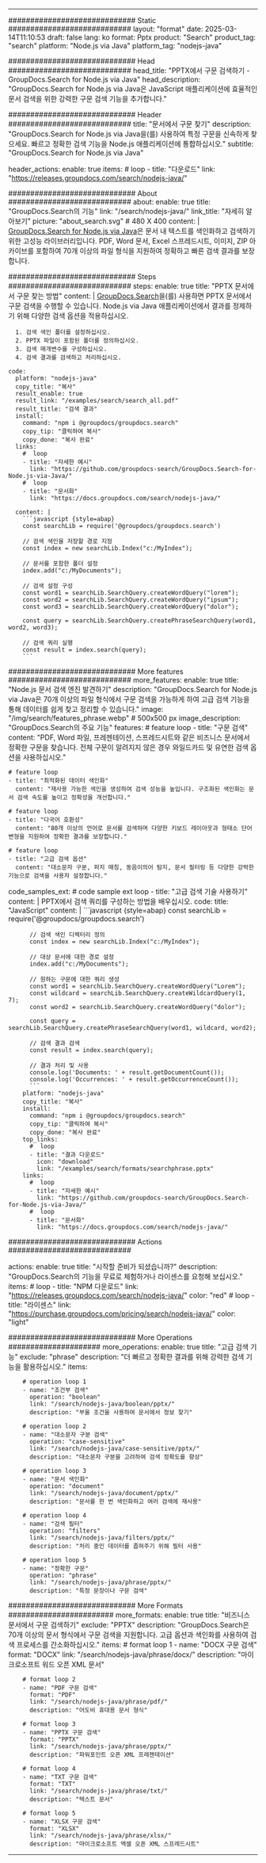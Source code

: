 
---
############################# Static ############################
layout: "format"
date:  2025-03-14T11:10:53
draft: false
lang: ko
format: Pptx
product: "Search"
product_tag: "search"
platform: "Node.js via Java"
platform_tag: "nodejs-java"

############################# Head ############################
head_title: "PPTX에서 구문 검색하기 - GroupDocs.Search for Node.js via Java"
head_description: "GroupDocs.Search for Node.js via Java은 JavaScript 애플리케이션에 효율적인 문서 검색을 위한 강력한 구문 검색 기능을 추가합니다."

############################# Header ############################
title: "문서에서 구문 찾기" 
description: "GroupDocs.Search for Node.js via Java을(를) 사용하여 특정 구문을 신속하게 찾으세요. 빠르고 정확한 검색 기능을 Node.js 애플리케이션에 통합하십시오."
subtitle: "GroupDocs.Search for Node.js via Java" 

header_actions:
  enable: true
  items:
    #  loop
    - title: "다운로드"
      link: "https://releases.groupdocs.com/search/nodejs-java/"
      
############################# About ############################
about:
    enable: true
    title: "GroupDocs.Search의 기능"
    link: "/search/nodejs-java/"
    link_title: "자세히 알아보기"
    picture: "about_search.svg" # 480 X 400
    content: |
       [GroupDocs.Search for Node.js via Java](/search/nodejs-java/)은 문서 내 텍스트를 색인화하고 검색하기 위한 고성능 라이브러리입니다. PDF, Word 문서, Excel 스프레드시트, 이미지, ZIP 아카이브를 포함하여 70개 이상의 파일 형식을 지원하여 정확하고 빠른 검색 결과를 보장합니다.

############################# Steps ############################
steps:
    enable: true
    title: "PPTX 문서에서 구문 찾는 방법"
    content: |
      [GroupDocs.Search](/search/nodejs-java/)을(를) 사용하면 PPTX 문서에서 구문 검색을 수행할 수 있습니다. Node.js via Java 애플리케이션에서 결과를 정제하기 위해 다양한 검색 옵션을 적용하십시오.
      
      1. 검색 색인 폴더를 설정하십시오.
      2. PPTX 파일이 포함된 폴더를 정의하십시오.
      3. 검색 매개변수를 구성하십시오.
      4. 검색 결과를 검색하고 처리하십시오.
   
    code:
      platform: "nodejs-java"
      copy_title: "복사"
      result_enable: true
      result_link: "/examples/search/search_all.pdf"
      result_title: "검색 결과"
      install:
        command: "npm i @groupdocs/groupdocs.search"
        copy_tip: "클릭하여 복사"
        copy_done: "복사 완료"
      links:
        #  loop
        - title: "자세한 예시"
          link: "https://github.com/groupdocs-search/GroupDocs.Search-for-Node.js-via-Java/"
        #  loop
        - title: "문서화"
          link: "https://docs.groupdocs.com/search/nodejs-java/"
          
      content: |
        ```javascript {style=abap}
        const searchLib = require('@groupdocs/groupdocs.search')

        // 검색 색인을 저장할 경로 지정
        const index = new searchLib.Index("c:/MyIndex");

        // 문서를 포함한 폴더 설정
        index.add("c:/MyDocuments");

        // 검색 설정 구성
        const word1 = searchLib.SearchQuery.createWordQuery("lorem");
        const word2 = searchLib.SearchQuery.createWordQuery("ipsum");
        const word3 = searchLib.SearchQuery.createWordQuery("dolor");

        const query = searchLib.SearchQuery.createPhraseSearchQuery(word1, word2, word3);

        // 검색 쿼리 실행
        const result = index.search(query);
        ```            

############################# More features ############################
more_features:
  enable: true
  title: "Node.js 문서 검색 엔진 발견하기"
  description: "GroupDocs.Search for Node.js via Java은 70개 이상의 파일 형식에서 구문 검색을 가능하게 하여 고급 검색 기능을 통해 데이터를 쉽게 찾고 정리할 수 있습니다."
  image: "/img/search/features_phrase.webp" # 500x500 px
  image_description: "GroupDocs.Search의 주요 기능"
  features:
    # feature loop
    - title: "구문 검색"
      content: "PDF, Word 파일, 프레젠테이션, 스프레드시트와 같은 비즈니스 문서에서 정확한 구문을 찾습니다. 전체 구문이 알려지지 않은 경우 와일드카드 및 유연한 검색 옵션을 사용하십시오."

    # feature loop
    - title: "최적화된 데이터 색인화"
      content: "재사용 가능한 색인을 생성하여 검색 성능을 높입니다. 구조화된 색인화는 문서 검색 속도를 높이고 정확성을 개선합니다."

    # feature loop
    - title: "다국어 호환성"
      content: "80개 이상의 언어로 문서를 검색하며 다양한 키보드 레이아웃과 형태소 단어 변형을 지원하여 정확한 결과를 보장합니다."

    # feature loop
    - title: "고급 검색 옵션"
      content: "대소문자 구분, 퍼지 매칭, 동음이의어 탐지, 문서 필터링 등 다양한 강력한 기능으로 검색을 사용자 설정합니다."
      
  code_samples_ext:
    # code sample ext loop
    - title: "고급 검색 기술 사용하기"
      content: |
        PPTX에서 검색 쿼리를 구성하는 방법을 배우십시오.
      code:
        title: "JavaScript"
        content: |
          ```javascript {style=abap}
          const searchLib = require('@groupdocs/groupdocs.search')
          
          // 검색 색인 디렉터리 정의
          const index = new searchLib.Index("c:/MyIndex");
              
          // 대상 문서에 대한 경로 설정
          index.add("c:/MyDocuments");

          // 원하는 구문에 대한 쿼리 생성
          const word1 = searchLib.SearchQuery.createWordQuery("Lorem");
          const wildcard = searchLib.SearchQuery.createWildcardQuery(1, 7);
          const word2 = searchLib.SearchQuery.createWordQuery("dolor");

          const query = searchLib.SearchQuery.createPhraseSearchQuery(word1, wildcard, word2);

          // 검색 결과 검색
          const result = index.search(query);
          
          // 결과 처리 및 사용
          console.log('Documents: ' + result.getDocumentCount());
          console.log('Occurrences: ' + result.getOccurrenceCount());
          ```
        platform: "nodejs-java"
        copy_title: "복사"
        install:
          command: "npm i @groupdocs/groupdocs.search"
          copy_tip: "클릭하여 복사"
          copy_done: "복사 완료"
        top_links:
          #  loop
          - title: "결과 다운로드"
            icon: "download"
            link: "/examples/search/formats/searchphrase.pptx"
        links:
          #  loop
          - title: "자세한 예시"
            link: "https://github.com/groupdocs-search/GroupDocs.Search-for-Node.js-via-Java/"
          #  loop
          - title: "문서화"
            link: "https://docs.groupdocs.com/search/nodejs-java/"
            

            


############################# Actions ############################

actions:
  enable: true
  title: "시작할 준비가 되셨습니까?"
  description: "GroupDocs.Search의 기능을 무료로 체험하거나 라이센스를 요청해 보십시오."
  items:
    #  loop
    - title: "NPM 다운로드"
      link: "https://releases.groupdocs.com/search/nodejs-java/"
      color: "red"
        #  loop
    - title: "라이센스"
      link: "https://purchase.groupdocs.com/pricing/search/nodejs-java/"
      color: "light"


############################# More Operations #####################
more_operations:
    enable: true
    title: "고급 검색 기능"
    exclude: "phrase"
    description: "더 빠르고 정확한 결과를 위해 강력한 검색 기능을 활용하십시오."
    items: 
          
        # operation loop 1
        - name: "조건부 검색"
          operation: "boolean"
          link: "/search/nodejs-java/boolean/pptx/"
          description: "부울 조건을 사용하여 문서에서 정보 찾기"

        # operation loop 2
        - name: "대소문자 구분 검색"
          operation: "case-sensitive"
          link: "/search/nodejs-java/case-sensitive/pptx/"
          description: "대소문자 구분을 고려하여 검색 정확도를 향상"

        # operation loop 3
        - name: "문서 색인화"
          operation: "document"
          link: "/search/nodejs-java/document/pptx/"
          description: "문서를 한 번 색인화하고 여러 검색에 재사용"

        # operation loop 4
        - name: "검색 필터"
          operation: "filters"
          link: "/search/nodejs-java/filters/pptx/"
          description: "처리 중인 데이터를 좁혀주기 위해 필터 사용"

        # operation loop 5
        - name: "정확한 구문"
          operation: "phrase"
          link: "/search/nodejs-java/phrase/pptx/"
          description: "특정 문장이나 구문 검색"
          
        
          
############################# More Formats ########################
more_formats:
    enable: true
    title: "비즈니스 문서에서 구문 검색하기"
    exclude: "PPTX"
    description: "GroupDocs.Search은 70개 이상의 문서 형식에서 구문 검색을 지원합니다. 고급 옵션과 색인화를 사용하여 검색 프로세스를 간소화하십시오."
    items: 
        # format loop 1
        - name: "DOCX 구문 검색"
          format: "DOCX"
          link: "/search/nodejs-java/phrase/docx/"
          description: "마이크로소프트 워드 오픈 XML 문서"
          
        # format loop 2
        - name: "PDF 구문 검색"
          format: "PDF"
          link: "/search/nodejs-java/phrase/pdf/"
          description: "어도비 휴대용 문서 형식"
          
        # format loop 3
        - name: "PPTX 구문 검색"
          format: "PPTX"
          link: "/search/nodejs-java/phrase/pptx/"
          description: "파워포인트 오픈 XML 프레젠테이션"

        # format loop 4
        - name: "TXT 구문 검색"
          format: "TXT"
          link: "/search/nodejs-java/phrase/txt/"
          description: "텍스트 문서"
          
        # format loop 5
        - name: "XLSX 구문 검색"
          format: "XLSX"
          link: "/search/nodejs-java/phrase/xlsx/"
          description: "마이크로소프트 엑셀 오픈 XML 스프레드시트"
  

---